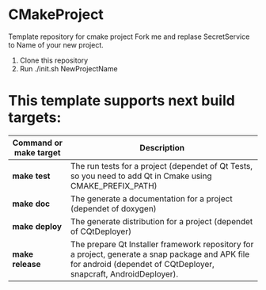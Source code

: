 # CMakeProject
Template repository for cmake project
Fork me and replase SecretService to Name of your new project.

1. Clone this repository 
2. Run ./init.sh NewProjectName 

# This template supports next build targets:

|   Command or make target   |  Description    |
|------|------|
| **make test** | The run tests for a project (dependet of Qt Tests, so you need to add Qt in Cmake using CMAKE_PREFIX_PATH) |
| **make doc** | The generate a documentation for a project (dependet of doxygen) |
| **make deploy** | The generate distribution for a project (dependet of CQtDeployer) |
| **make release** | The prepare Qt Installer framework repository for a project, generate a snap package and APK file for android (dependet of CQtDeployer,  snapcraft, AndroidDeployer). |
